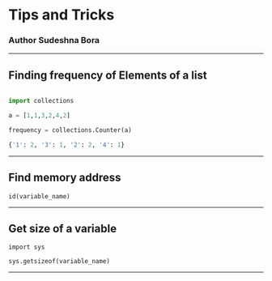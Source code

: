 # Tips and Tricks 

### Author Sudeshna Bora

---


## Finding frequency of Elements of a list

```python

import collections

a = [1,1,3,2,4,2]

frequency = collections.Counter(a)

{'1': 2, '3': 1, '2': 2, '4': 1}
```

---

## Find memory address 

```
id(variable_name)

```

---

## Get size of a variable

```
import sys

sys.getsizeof(variable_name)

```

---
```
